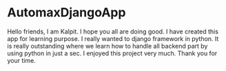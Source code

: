 # AutomaxDjangoApp
Hello friends, I am Kalpit. I hope you all are doing good. I have created this app for learning purpose. I really wanted to django framework in python. It is really outstanding where we learn how to handle all backend part by using python in just a sec. I enjoyed this project very much. Thank you for your time.
